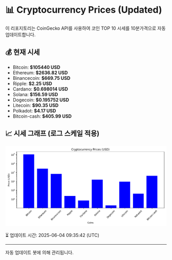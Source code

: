 
# 📊 Cryptocurrency Prices (Updated)

이 리포지토리는 CoinGecko API를 사용하여 코인 TOP 10 시세를 10분가격으로 자동 업데이트합니다.

## 💰 현재 시세
- Bitcoin: **$105440 USD**
- Ethereum: **$2636.82 USD**
- Binancecoin: **$669.75 USD**
- Ripple: **$2.25 USD**
- Cardano: **$0.698014 USD**
- Solana: **$156.59 USD**
- Dogecoin: **$0.195752 USD**
- Litecoin: **$90.35 USD**
- Polkadot: **$4.17 USD**
- Bitcoin-cash: **$405.99 USD**

## 📈 시세 그래프 (로그 스케일 적용)
![Crypto Prices](crypto_prices.png)

⏳ 업데이트 시간: 2025-06-04 09:35:42 (UTC)

---
자동 업데이트 봇에 의해 관리됩니다.
